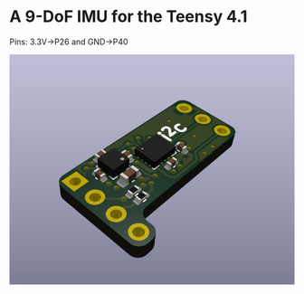 # A 9-DoF IMU for the Teensy 4.1

Pins:
3.3V->P26 and GND->P40

<p align="center">
    <img src="img/board.png">
</p>

